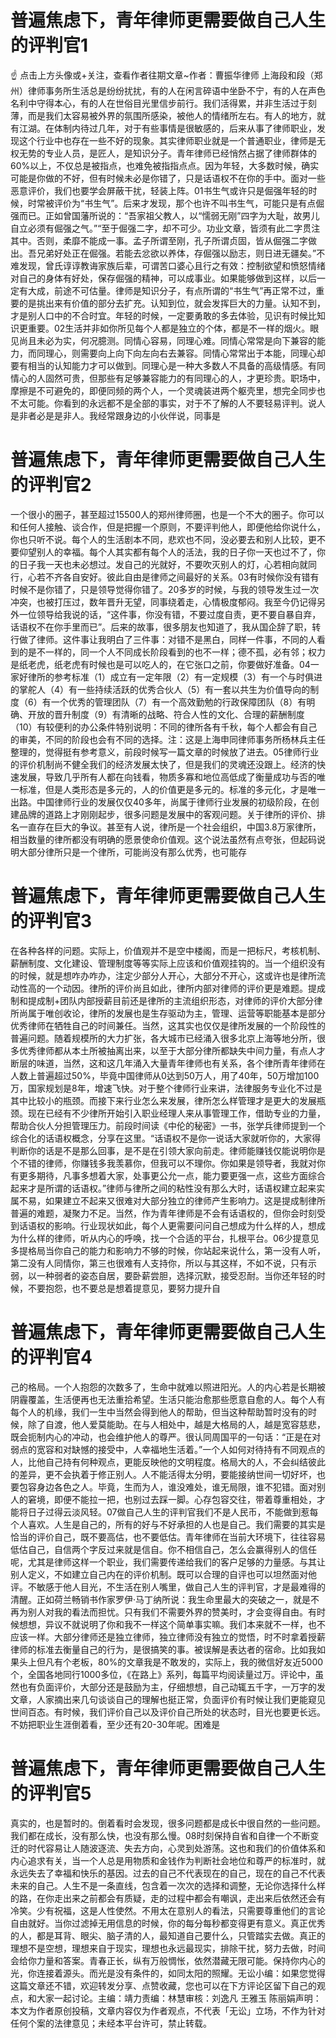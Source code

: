 # 普遍焦虑下，青年律师更需要做自己人生的评判官1

☝ 点击上方头像或+关注，查看作者往期文章~作者：曹振华律师 上海段和段（郑州）律师事务所生活总是纷纷扰扰，有的人在闲言碎语中坐卧不宁，有的人在声色名利中守得本心，有的人在世俗目光里信步前行。我们活得累，并非生活过于刻薄，而是我们太容易被外界的氛围所感染，被他人的情绪所左右。有人的地方，就有江湖。在体制内待过几年，对于有些事情是很敏感的，后来从事了律师职业，发现这个行业中也存在一些不好的现象。其实律师职业就是一个普通职业，律师是无权无势的专业人员，是匠人，是知识分子。青年律师已经悄然占据了律师群体的60%以上，不仅总是被指点，也难免被指指点点。因为年轻，大多数时候，确实可能是你做的不好，但有时候未必是你错了，只是话语权不在你的手中。面对一些恶意评价，我们也要学会屏蔽干扰，轻装上阵。01书生气或许只是倔强年轻的时候，时常被评价为“书生气”。后来才发现，那个也许不叫书生气，可能只是有点倔强而已。正如曾国藩所说的：“吾家祖父教人，以“懦弱无刚”四字为大耻，故男儿自立必须有倔强之气。”“至于倔强二字，却不可少。功业文章，皆须有此二字贯注其中。否则，柔靡不能成一事。孟子所谓至刚，孔子所谓贞固，皆从倔强二字做出。吾兄弟好处正在倔强。若能去忿欲以养体，存倔强以励志，则日进无疆矣。”不难发现，曾氏谆谆教诲家族后辈，可谓苦口婆心且行之有效：控制欲望和愤怒情绪对自己的身体有好处，保存倔强的精神，可以成事业。如果能够做到这样，以后一定有大成，前途不可估量。律师是知识分子，有点所谓的“书生气”再正常不过，重要的是挑出来有价值的部分去扩充。认知到位，就会发挥巨大的力量。认知不到，才是别人口中的不合时宜。年轻的时候，一定要勇敢的多去体验，见识有时候比知识更重要。02生活并非如你所见每个人都是独立的个体，都是不一样的烟火。眼见尚且未必为实，何况臆测。同情心容易，同理心难。同情心常常是向下兼容的能力，而同理心，则需要向上向下向左向右去兼容。同情心常常出于本能，同理心却要有相当的认知能力才可以做到。同理心是一种大多数人不具备的高级情感。有同情心的人固然可贵，但那些有足够兼容能力的有同理心的人，才更珍贵。职场中，摩擦是不可避免的，即便同频的两个人，一个灵魂装进两个躯壳里，想完全同步也不太可能。你看到的永远都不是全部的事实，对于不了解的人不要轻易评判。说人是非者必是是非人。我经常跟身边的小伙伴说，同事是

# 普遍焦虑下，青年律师更需要做自己人生的评判官2

一个很小的圈子，甚至超过15500人的郑州律师圈，也是一个不大的圈子。你可以和任何人接触、谈合作，但是把握一个原则，不要评判他人，即便他给你说什么，你也只听不说。每个人的生活剧本不同，悲欢也不同，没必要去和别人比较，更不要仰望别人的幸福。每个人其实都有每个人的活法，我的日子你一天也过不了，你的日子我一天也未必想过。发自己的光就好，不要吹灭别人的灯，心若相向就同行，心若不齐各自安好。彼此自由是律师之间最好的关系。03有时候你没有错有时候不是你错了，只是领导觉得你错了。20多岁的时候，与我的领导发生过一次冲突，也被打压过，数年晋升无望，同事绕着走，心情极度郁闷。我至今仍记得另外一位领导给我说的话，“这件事，你没有错，不要过度自责，更不要自暴自弃，话语权不在你手里而已”。后来的故事，很多朋友也知道了，我从国企辞了职，转行做了律师。这件事让我明白了三件事：对错不是黑白，同样一件事，不同的人看到的是不一样的，同一个人不同成长阶段看到的也不一样；德不孤，必有邻；权力是纸老虎，纸老虎有时候也是可以吃人的，在它张口之前，你要做好准备。04一家好律所的参考标准（1）成立有一定年限（2）有一定规模（3）有一个与时俱进的掌舵人（4）有一些持续活跃的优秀合伙人（5）有一套以共生为价值导向的制度（6）有一个优秀的管理团队（7）有一个高效勤勉的行政保障团队（8）有明确、开放的晋升制度（9）有清晰的战略、符合人性的文化、合理的薪酬制度（10）有较便利的办公条件特别说明：不同的律所各有千秋，每个人都会有自己的审美，不同的阶段也会有不同的选择。注：这是上海申同律师事务所杨林兵主任整理的，觉得挺有参考意义，前段时候写一篇文章的时候放了进去。05律师行业的评价机制尚不健全我们的经济发展太快了，但是我们的灵魂还没跟上。经济的快速发展，导致几乎所有人都在向钱看，物质多寡和地位高低成了衡量成功与否的唯一标准，但是人类形态是多元的，人的价值更是多元的。标准的多元化，才是唯一出路。中国律师行业的发展仅仅40多年，尚属于律师行业发展的初级阶段，在创建品牌的道路上才刚刚起步，很多问题是发展中的客观问题。关于律所的评价、排名一直存在巨大的争议。甚至有人说，律所是一个社会组织，中国3.8万家律所，相当数量的律所都没有明确的愿景使命价值观。这个说法虽然有点夸张，但起码说明大部分律所只是一个律所，可能尚没有那么优秀，也可能存

# 普遍焦虑下，青年律师更需要做自己人生的评判官3

在各种各样的问题。实际上，价值观并不是空中楼阁，而是一把标尺，考核机制、薪酬制度、文化建设、管理制度等等实际上应该和价值观挂钩的。当一个组织没有的时候，就是想咋办咋办，注定少部分人开心，大部分不开心，这或许也是律所流动性高的一个动因。律所的评价尚且如此，律所内部对律师的评价更是难题。提成制和提成制+团队内部授薪目前还是律所的主流组织形态，对律师的评价大部分律所尚属于唯创收论，律所的发展也是生存驱动为主，管理、运营等职能基本是部分优秀律师在牺牲自己的时间兼任。当然，这其实也仅仅是律所发展的一个阶段性的普遍问题。随着规模所的大力扩张，各大城市已经涌入很多北京上海等地分所，很多优秀律师都从本土所被抽离出来，以至于大部分律所都缺失中间力量，有点人才断层的味道，当然，这和这几年涌入大量青年律师也有关系，各个律所青年律师在人数上普遍超过50%，毕竟中国律师从0达到50万人，用了40年，50万增加100万，国家规划是8年，增速飞快。对于整个律师行业来讲，法律服务专业化不过是其中比较小的瓶颈。而接下来行业怎么来发展，律所怎么样管理才是更大的发展瓶颈。现在已经有不少律所开始引入职业经理人来从事管理工作，借助专业的力量，帮助合伙人分担管理压力。前段时间读《中伦的秘密》一书，张学兵律师提到一个综合化的话语权概念，分享在这里。“话语权不是你一说话大家就听你的，大家得判断你的话是不是那么回事，是不是在引领大家向前走。律师能赚钱仅能说明你是个不错的律师，你赚钱多我羡慕你，但我可以不理你。你如果是领导者，我就对你有更多期待，凡事多想着大家，处事更公允一点，能力要更强一点，这些方面综合起来才是所谓的话语权。”律师与律所之间的粘性没有那么大时，话语权建立起来实属不易，如果建立不起来又很难对大部分独立的律师产生影响力。这是提成制律所普遍的难题，凝聚力不足。当然，作为青年律师是不会有话语权的，但你会时刻受到话语权的影响。行业现状如此，每个人更需要问问自己想成为什么样的人，想成为什么样的律师，听从内心的呼唤，找一个合适的平台，扎根平台。06少提意见多提格局当你自己的能力和影响力不够的时候，你站起来说什么，第一没有人听，第二没有人同情你，第三也很难有人支持你，所以与其这样，不如不说，只有示弱，以一种弱者的姿态自居，要卧薪尝胆，选择沉默，接受忍耐。当你还年轻的时候，不要抱怨，也不要总是想着提意见，要努力提升自

# 普遍焦虑下，青年律师更需要做自己人生的评判官4

己的格局。一个人抱怨的次数多了，生命中就难以照进阳光。人的内心若是长期被阴霾覆盖，生活便再也无法重拾希望。生活只能治愈那些愿意自愈的人。每个人有每个人的机缘，我们一生中当然会得到他人的帮助，但当这种帮助暂时没有的时候，除了自渡，他人爱莫能助。在与人相处中，越是大格局的人，越是宽容慈悲，既会扼制内心的冲动，也会维护他人的尊严。很认同周国平的一句话：“正是在对弱点的宽容和对缺憾的接受中，人幸福地生活着。”一个人如何对待持有不同观点的人，比他自己持有何种观点，更能反映他的文明程度。格局大的人，不会纠结彼此的差异，更不会执着于修正别人。人不能活得太分明，要能接纳世间一切好坏，也要包容身边各色之人。毕竟，生而为人，谁没难处，谁无局限，谁不犯错。面对别人的窘境，即便不能拉一把，也别过去踩一脚。心存包容交往，带着尊重相处，才能将日子过得云淡风轻。07做自己人生的评判官我们不是人民币，不能做到惹每个人喜欢。人生是自己的，所有的好与不好承担的人也是自己。我们需要的其实是恰当的评价自己，既不要高估，也不要低估。青年律师在当前大环境下，往往容易低估自己，自信两个字反过来就是信自。你不相信自己，怎么会赢得别人的信任呢，尤其是律师这样一个职业，我们需要传递给我们的客户足够的力量感。与其让别人定义，不如建立自己内在的评价机制。既可以合理的自评也可以坦然面对他评。不敏感于他人目光，不生活在别人嘴里，做自己人生的评判官，才是最难得的清醒。正如荷兰畅销书作家罗伊·马丁纳所说：我生命里最大的突破之一，就是不再为别人对我的看法而担忧。只有我们不需要外界的赞美时，才会变得自由。有时候想想，异议不就说明了你和我不一样这个简单事实嘛。我们本来就不一样，也不应该一样。大部分律师还是独立律师，独立律师没有独立的觉悟，时不时拿着授薪律师的标准去衡量自己的行为，是很搞笑的事。被误解是表达者的宿命。比如我如果头上但凡有个老板，80%的文章我是不敢发的，实际上，我的微信好友近5000个，全国各地同行1000多位，《在路上》系列，每篇平均阅读量过万。评论中，虽然也有负面评价，大部分还是鼓励为主，仔细想想，自己动辄五千字，一万字的发文章，人家摘出来几句谈谈自己的理解也挺正常，负面评价有时候让我们更能窥见世间百态。有时候，我们评价自己以及评价自己所处的状态时，目光也要更长远。不妨把职业生涯倒着看，至少还有20-30年呢。困难是

# 普遍焦虑下，青年律师更需要做自己人生的评判官5

真实的，也是暂时的。倒着看时会发现，很多问题都是成长中很自然的一些问题。我们都在成长，没有那么快，也没有那么慢。08时刻保持自省和自律一个不断变迁的时代容易让人随波逐流、失去方向，心灵到处游荡。这也和我们的价值体系和内心追求有关，当一个人总是用物质和金钱作为判断社会地位和尊严的标准时，就永远失去了幸福和快乐的基因。过去的自己不代表现在的自己，现在的自己不代表未来的自己。人生不是一条直线，包含着一次次的选择和调整，无论你选择什么样的路，在你走出来之前都会有质疑，走的过程中都会有嘲讽，走出来后依然还会有冷笑。少有祝福，这是人性使然。不用太在意别人的看法，只需要尊重他们的言论自由就好。当你过滤掉无用信息的时候，你的每分每秒都变得更有意义。真正优秀的人，都是耳背、眼尖、脑子清的人，最知道自己要什么，只管踏实去做。真正的理想不是空想，理想来自于现实，理想也永远最现实，排除干扰，努力去做，时间会给你力量和答案。青春正长，纵有万般惆怅，依然潜藏无限可能。保持你内心的光，你连接着源头。而光是没有条件的，如同太阳的照耀。无讼小编：如果您觉得这篇文章还不错，欢迎转发分享、点赞收藏，您也可以在下方评论区留下自己的观点，和大家一起讨论。主编：靖力责编：林慧审核：刘逸凡 王雅玉 陈丽娟声明：本文为作者原创投稿，文章内容仅为作者观点，不代表「无讼」立场，不作为针对任何个案的法律意见；未经本平台许可，禁止转载。


